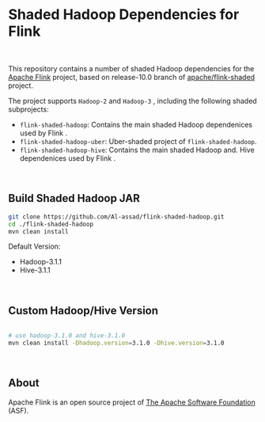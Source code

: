 <!--
Licensed to the Apache Software Foundation (ASF) under one
or more contributor license agreements.  See the NOTICE file
~~distributed with this work for additional information~~
regarding copyright ownership.  The ASF licenses this file
to you under the Apache License, Version 2.0 (the
"License"); you may not use this file except in compliance
with the License.  You may obtain a copy of the License at

http://www.apache.org/licenses/LICENSE-2.0

Unless required by applicable law or agreed to in writing,
software distributed under the License is distributed on an
"AS IS" BASIS, WITHOUT WARRANTIES OR CONDITIONS OF ANY
KIND, either express or implied.  See the License for the
specific language governing permissions and limitations
under the License.
-->

# Shaded Hadoop Dependencies for Flink

<br>

This repository contains a number of shaded Hadoop dependencies for the [Apache Flink](https://flink.apache.org/) project, based on release-10.0 branch of [apache/flink-shaded](https://github.com/apache/flink-shaded/tree/release-10.0) project.

The project supports `Hadoop-2` and `Hadoop-3` , including the following shaded subprojects:

* `flink-shaded-hadoop`:  Contains the main shaded Hadoop dependenices used by Flink .
* `flink-shaded-hadoop-uber`:  Uber-shaded project of `flink-shaded-hadoop`.
* `flink-shaded-hadoop-hive`:  Contains the main shaded Hadoop and. Hive dependenices used by Flink .

<br>

##  Build Shaded Hadoop JAR

```bash
git clone https://github.com/Al-assad/flink-shaded-hadoop.git
cd ./flink-shaded-hadoop
mvn clean install
```

Default Version:

* Hadoop-3.1.1
* Hive-3.1.1

<br>

## Custom Hadoop/Hive Version

```bash

# use hadoop-3.1.0 and hive-3.1.0
mvn clean install -Dhadoop.version=3.1.0 -Dhive.version=3.1.0
```

<br>

## About

Apache Flink is an open source project of [The Apache Software Foundation](https://apache.org/) (ASF).

